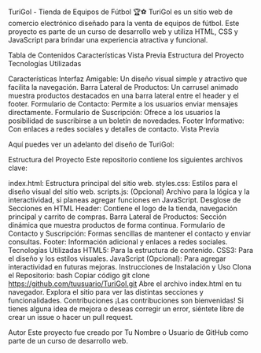 TuriGol - Tienda de Equipos de Fútbol 🏆⚽
TuriGol es un sitio web de comercio electrónico diseñado para la venta de equipos de fútbol. Este proyecto es parte de un curso de desarrollo web y utiliza HTML, CSS y JavaScript para brindar una experiencia atractiva y funcional.

Tabla de Contenidos
Características
Vista Previa
Estructura del Proyecto
Tecnologías Utilizadas

Características
Interfaz Amigable: Un diseño visual simple y atractivo que facilita la navegación.
Barra Lateral de Productos: Un carrusel animado muestra productos destacados en una barra lateral entre el header y el footer.
Formulario de Contacto: Permite a los usuarios enviar mensajes directamente.
Formulario de Suscripción: Ofrece a los usuarios la posibilidad de suscribirse a un boletín de novedades.
Footer Informativo: Con enlaces a redes sociales y detalles de contacto.
Vista Previa

Aquí puedes ver un adelanto del diseño de TuriGol:



Estructura del Proyecto
Este repositorio contiene los siguientes archivos clave:

index.html: Estructura principal del sitio web.
styles.css: Estilos para el diseño visual del sitio web.
scripts.js: (Opcional) Archivo para la lógica y la interactividad, si planeas agregar funciones en JavaScript.
Desglose de Secciones en HTML
Header: Contiene el logo de la tienda, navegación principal y carrito de compras.
Barra Lateral de Productos: Sección dinámica que muestra productos de forma continua.
Formulario de Contacto y Suscripción: Formas sencillas de mantener el contacto y enviar consultas.
Footer: Información adicional y enlaces a redes sociales.
Tecnologías Utilizadas
HTML5: Para la estructura de contenido.
CSS3: Para el diseño y los estilos visuales.
JavaScript (Opcional): Para agregar interactividad en futuras mejoras.
Instrucciones de Instalación y Uso
Clona el Repositorio:
bash
Copiar código
git clone https://github.com/tuusuario/TuriGol.git
Abre el archivo index.html en tu navegador.
Explora el sitio para ver las distintas secciones y funcionalidades.
Contribuciones
¡Las contribuciones son bienvenidas! Si tienes alguna idea de mejora o deseas corregir un error, siéntete libre de crear un issue o hacer un pull request.

Autor
Este proyecto fue creado por Tu Nombre o Usuario de GitHub como parte de un curso de desarrollo web.

